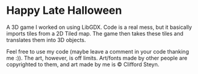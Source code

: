 # Happy Late Halloween

A 3D game I worked on using LibGDX. Code is a real mess, but it basically imports tiles from a 2D Tiled map.
The game then takes these tiles and translates them into 3D objects.

Feel free to use my code (maybe leave a comment in your code thanking me :)). The art, however, is off limits.
Art/fonts made by other people are copyrighted to them, and art made by me is © Clifford Steyn.

